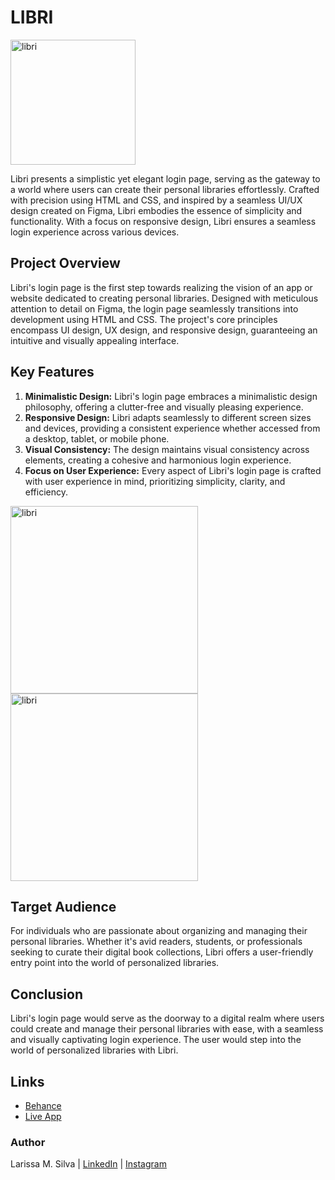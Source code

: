 # LIBRI
<img src="https://github.com/lasilvadev/libri/assets/115965406/6ce11cf5-a9e6-451f-b6e9-9213f59334c6" alt="libri" width="200"/>

Libri presents a simplistic yet elegant login page, serving as the gateway to a world where users can create their personal libraries effortlessly. Crafted with precision using HTML and CSS, and inspired by a seamless UI/UX design created on Figma, Libri embodies the essence of simplicity and functionality. With a focus on responsive design, Libri ensures a seamless login experience across various devices.




## Project Overview
Libri's login page is the first step towards realizing the vision of an app or website dedicated to creating personal libraries. Designed with meticulous attention to detail on Figma, the login page seamlessly transitions into development using HTML and CSS. The project's core principles encompass UI design, UX design, and responsive design, guaranteeing an intuitive and visually appealing interface.

## Key Features
1. **Minimalistic Design:** Libri's login page embraces a minimalistic design philosophy, offering a clutter-free and visually pleasing experience.
2. **Responsive Design:** Libri adapts seamlessly to different screen sizes and devices, providing a consistent experience whether accessed from a desktop, tablet, or mobile phone.
3. **Visual Consistency:** The design maintains visual consistency across elements, creating a cohesive and harmonious login experience.
4. **Focus on User Experience:** Every aspect of Libri's login page is crafted with user experience in mind, prioritizing simplicity, clarity, and efficiency.

<img src="https://github.com/lasilvadev/libri/assets/115965406/f87795e6-36bf-45aa-9710-4f4b59725baa" alt="libri" height="300"/>      <img src="https://github.com/lasilvadev/libri/assets/115965406/744535b1-f098-4852-adf3-66b51abfad2c" alt="libri" height="300"/> 

## Target Audience
For individuals who are passionate about organizing and managing their personal libraries. Whether it's avid readers, students, or professionals seeking to curate their digital book collections, Libri offers a user-friendly entry point into the world of personalized libraries.

## Conclusion
Libri's login page would serve as the doorway to a digital realm where users could create and manage their personal libraries with ease, with a seamless and visually captivating login experience. The user would step into the world of personalized libraries with Libri.

## Links
- [Behance](https://www.behance.net/gallery/163641363/LOGIN-PAGE-LIBRI)
- [Live App](https://lasilvadev.github.io/libri/)

### Author
Larissa M. Silva | [LinkedIn](https://www.linkedin.com/in/mslarissasilva/)  |  [Instagram](https://www.instagram.com/lali.codes/)
